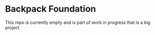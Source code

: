 # Backpack Foundation

This repo is currently empty and is part of work in progress that is a big project
